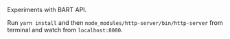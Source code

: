Experiments with BART API.

Run `yarn install` and then `node_modules/http-server/bin/http-server` from terminal and watch from `localhost:8080`.
